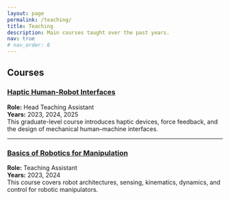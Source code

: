 ```yaml
---
layout: page
permalink: /teaching/
title: Teaching
description: Main courses taught over the past years.
nav: true
# nav_order: 6
---
```


## Courses

### [Haptic Human-Robot Interfaces](https://edu.epfl.ch/coursebook/fr/haptic-human-robot-interfaces-MICRO-553)
**Role:** Head Teaching Assistant  
**Years:** 2023, 2024, 2025  
This graduate-level course introduces haptic devices, force feedback, and the design of mechanical human–machine interfaces.

---

### [Basics of Robotics for Manipulation](https://edu.epfl.ch/coursebook/en/basics-of-robotics-for-manipulation-MICRO-450)
**Role:** Teaching Assistant  
**Years:** 2023, 2024  
This course covers robot architectures, sensing, kinematics, dynamics, and control for robotic manipulators.
